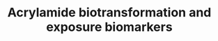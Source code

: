 ---
annotations:
- id: CL:1000497
  parent: animal cell
  type: Cell Type Ontology
  value: kidney cell
- id: CL:0000182
  parent: native cell
  type: Cell Type Ontology
  value: hepatocyte
- id: PW:0000002
  parent: classic metabolic pathway
  type: Pathway Ontology
  value: classic metabolic pathway
- id: PW:0000377
  parent: regulatory pathway
  type: Pathway Ontology
  value: glutathione conjugates processing - the mercapturic acid pathway
- id: PW:0000375
  parent: regulatory pathway
  type: Pathway Ontology
  value: phase I biotransformation pathway via cytochrome P450
authors:
- AlexanderPico
- Egonw
- Eweitz
description: Acrylamide (AA) is absorbed from the gastrointestinal tract and is converted
  to toxic glycidamide (GA) by cytochrome P450 2E1. Both AA and GA are coupled with
  glutathione (GSH) in the liver to form conjugates that are metabolized in the kidney
  and urinary tract to form modified merbapturic acids (AAMA and GAMA) that serve
  as biomarkers for AA in urine. Meanwhile, haemoglobin adducts are formed in the
  blood, including AA-Valine and GA-Valine. Genotoxic and carcinogenic activity is
  mediated by GA and the formation of DNA adducts with guanine and adenosine.
last-edited: 2021-05-22
ndex: fd57d218-8b69-11eb-9e72-0ac135e8bacf
organisms:
- Homo sapiens
redirect_from:
- /index.php/Pathway:WP4233
- /instance/WP4233
- /instance/WP4233_rr117644
revision: r117644
schema-jsonld:
- '@context': https://schema.org/
  '@id': https://wikipathways.github.io/pathways/WP4233.html
  '@type': Dataset
  creator:
    '@type': Organization
    name: WikiPathways
  description: Acrylamide (AA) is absorbed from the gastrointestinal tract and is
    converted to toxic glycidamide (GA) by cytochrome P450 2E1. Both AA and GA are
    coupled with glutathione (GSH) in the liver to form conjugates that are metabolized
    in the kidney and urinary tract to form modified merbapturic acids (AAMA and GAMA)
    that serve as biomarkers for AA in urine. Meanwhile, haemoglobin adducts are formed
    in the blood, including AA-Valine and GA-Valine. Genotoxic and carcinogenic activity
    is mediated by GA and the formation of DNA adducts with guanine and adenosine.
  keywords:
  - AA-Val
  - AAMA
  - Acrylamide (AA)
  - CYP2E1
  - GA-Val
  - GAMA
  - Glutathione
  - Glycidamide (GA)
  - Valine
  license: CC0
  name: Acrylamide biotransformation and exposure biomarkers
seo: CreativeWork
title: Acrylamide biotransformation and exposure biomarkers
wpid: WP4233
---
